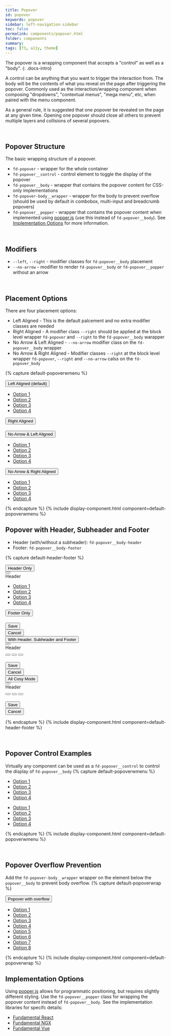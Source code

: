 ```yaml
---
title: Popover
id: popover
keywords: popover
sidebar: left-navigation-sidebar
toc: false
permalink: components/popover.html
folder: components
summary:
tags: [f3, a11y, theme]
---
```


The popover is a wrapping component that accepts a "control" as well as a "body".
{: .docs-intro}

A control can be anything that you want to trigger the interaction from. The body will be the contents of what you reveal on the page after triggering the popover. Commonly used as the interaction/wrapping component when composing "dropdowns", "contextual menus", "mega menu", etc, when paired with the menu component.

As a general rule, it is suggested that one popover be revealed on the page at any given time. Opening one popover should close all others to prevent multiple layers and collisions of several popovers.

<br>

## Popover Structure
The basic wrapping structure of a popover.

* `fd-popover` - wrapper for the whole container
* `fd-popover__control` - control element to toggle the display of the popover
* `fd-popover__body` - wrapper that contains the popover content for CSS-only implementations
* `fd-popover-body__wrapper` - wrapper for the body to prevent overflow (should be used by default in combobox, multi-input and breadcrumb popovers)
* `fd-popover__popper` - wrapper that contains the popover content when implemented using [popper.js](https://github.com/FezVrasta/popper.js) (use this instead of `fd-popover__body`). See [Implementation Options](#implementation-options) for more information.

<br>

## Modifiers
* `--left`, `--right` - modifier classes for `fd-popover__body` placement
* `--no-arrow` - modifier to render `fd-popover__body` or `fd-popover__popper` without an arrow

<br>


## Placement Options
There are four placement options:

* Left Aligned - This is the default palcement and no extra modifier classes are needed
* Right Aligned - A modifier class `--right` should be applied at the block level wrapper `fd-popover` and `--right` to the `fd-popover__body` warapper
* No Arrow & Left Aligned - `--no-arrow` modifier class on the `fd-popover__body` wrapper
* No Arrow & Right Aligned - Modifier classes `--right` at the block level wrapper `fd-popover`, `--right` and `--no-arrow` calss on the `fd-popover_body`

<style media="screen">
    .fd-popover{ margin-right: 100px;}
</style>
{% capture default-popoverwmenu %}
<div class="fd-popover">
    <div class="fd-popover__control">
        <button class="fd-button" aria-label="Image label" aria-controls="popoverA1" aria-expanded="false" aria-haspopup="true">Left Aligned (default)</button>
    </div>
    <div class="fd-popover__body" aria-hidden="true" id="popoverA1">
        <nav class="fd-menu" id="">
            <ul class="fd-menu__list fd-menu__list--no-shadow">
                <li class="fd-menu__item">
                    <a class="fd-menu__link" href="#">
                        <span class="fd-menu__title">Option 1</span>
                    </a>
                </li>
                <li class="fd-menu__item">
                    <a class="fd-menu__link" href="#">
                        <span class="fd-menu__title">Option 2</span>
                    </a>
                </li>
                <li class="fd-menu__item">
                    <a class="fd-menu__link" href="#">
                        <span class="fd-menu__title">Option 3</span>
                    </a>
                </li>
                <li class="fd-menu__item">
                    <a class="fd-menu__link" href="#">
                        <span class="fd-menu__title">Option 4</span>
                    </a>
                </li>
            </ul>
        </nav>
    </div>
</div>

<div class="fd-popover fd-popover--right">
    <div class="fd-popover__control">
        <button class="fd-button" aria-label="Image label" aria-controls="popoverA2" aria-expanded="false" aria-haspopup="true">Right Aligned</button>
    </div>
    <div class="fd-popover__body fd-popover__body--right" aria-hidden="true" id="popoverA2">
        <div style="margin: 20px;">
            <span class="fd-avatar fd-avatar--xl fd-avatar--circle fd-avatar--thumbnail" style="background-image: url('https://placeimg.com/400/400/nature');" role="presentation" aria-label="Nature"></span>
        </div>
    </div>
</div>

<div class="fd-popover">
    <div class="fd-popover__control">
        <button class="fd-button" aria-label="Image label" aria-controls="popoverA3" aria-expanded="false" aria-haspopup="true">No Arrow & Left Aligned</button>
    </div>
    <div class="fd-popover__body fd-popover__body--no-arrow" aria-hidden="true" id="popoverA3">
        <nav class="fd-menu" id="">
            <ul class="fd-menu__list fd-menu__list--no-shadow">
                <li class="fd-menu__item">
                    <a class="fd-menu__link" href="#">
                        <span class="fd-menu__title">Option 1</span>
                    </a>
                </li>
                <li class="fd-menu__item">
                    <a class="fd-menu__link" href="#">
                        <span class="fd-menu__title">Option 2</span>
                    </a>
                </li>
                <li class="fd-menu__item">
                    <a class="fd-menu__link" href="#">
                        <span class="fd-menu__title">Option 3</span>
                    </a>
                </li>
                <li class="fd-menu__item">
                    <a class="fd-menu__link" href="#">
                        <span class="fd-menu__title">Option 4</span>
                    </a>
                </li>
            </ul>
        </nav>
    </div>
</div>

<div class="fd-popover fd-popover--right">
    <div class="fd-popover__control">
        <button class="fd-button" aria-label="Image label" aria-controls="popoverA4" aria-expanded="false" aria-haspopup="true">No Arrow & Right Aligned</button>
    </div>
    <div class="fd-popover__body fd-popover__body--right fd-popover__body--no-arrow" aria-hidden="true" id="popoverA4">
        <nav class="fd-menu" id="">
            <ul class="fd-menu__list fd-menu__list--no-shadow">
                <li class="fd-menu__item">
                    <a class="fd-menu__link" href="#">
                        <span class="fd-menu__title">Option 1</span>
                    </a>
                </li>
                <li class="fd-menu__item">
                    <a class="fd-menu__link" href="#">
                        <span class="fd-menu__title">Option 2</span>
                    </a>
                </li>
                <li class="fd-menu__item">
                    <a class="fd-menu__link" href="#">
                        <span class="fd-menu__title">Option 3</span>
                    </a>
                </li>
                <li class="fd-menu__item">
                    <a class="fd-menu__link" href="#">
                        <span class="fd-menu__title">Option 4</span>
                    </a>
                </li>
            </ul>
        </nav>
    </div>
</div>
{% endcapture %}
{% include display-component.html component=default-popoverwmenu %}

<br>

## Popover with Header, Subheader and Footer

* Header (with/without a subheader): `fd-popover__body-header`
* Footer: `fd-popover__body-footer`

{% capture default-header-footer %}
<div class="fd-popover">
    <div class="fd-popover__control">
        <button class="fd-button" aria-label="Image label" aria-controls="popoverHSF1" aria-expanded="false" aria-haspopup="true">Header Only</button>
    </div>
    <div class="fd-popover__body" aria-hidden="true" id="popoverHSF1">
        <div class="fd-popover__body-header">
            <div class="fd-bar fd-bar--header">
                <div class="fd-bar__left">
                    <div class="fd-bar__element">
                        <button class="fd-button fd-button--transparent sap-icon--navigation-left-arrow"></button>
                    </div>
                    <div class="fd-bar__element">
                        Header
                    </div>
                </div>
            </div>
        </div>
        <nav class="fd-menu" id="">
            <ul class="fd-menu__list fd-menu__list--no-shadow">
                <li class="fd-menu__item">
                    <a class="fd-menu__link" href="#">
                        <span class="fd-menu__title">Option 1</span>
                    </a>
                </li>
                <li class="fd-menu__item">
                    <a class="fd-menu__link" href="#">
                        <span class="fd-menu__title">Option 2</span>
                    </a>
                </li>
                <li class="fd-menu__item">
                    <a class="fd-menu__link" href="#">
                        <span class="fd-menu__title">Option 3</span>
                    </a>
                </li>
                <li class="fd-menu__item">
                    <a class="fd-menu__link" href="#">
                        <span class="fd-menu__title">Option 4</span>
                    </a>
                </li>
            </ul>
        </nav>
    </div>
</div>

<div class="fd-popover fd-popover--right">
    <div class="fd-popover__control">
        <button class="fd-button" aria-label="Image label" aria-controls="popoverHSF2" aria-expanded="false" aria-haspopup="true">Footer Only</button>
    </div>
    <div class="fd-popover__body fd-popover__body--right" aria-hidden="true" id="popoverHSF2">
        <div style="margin: 20px;">
            <span class="fd-avatar fd-avatar--xl fd-avatar--circle fd-avatar--thumbnail" style="background-image: url('https://placeimg.com/400/400/nature');" role="presentation" aria-label="Nature"></span>
        </div>
        <div class="fd-popover__body-footer">
            <div class="fd-bar fd-bar--footer">
                <div class="fd-bar__right">
                    <div class="fd-bar__element">
                        <button class="fd-button fd-button--compact fd-button--emphasized">Save</button>
                    </div>
                    <div class="fd-bar__element">
                        <button class="fd-button fd-button--compact fd-button--transparent">Cancel</button>
                    </div>
                </div>
            </div>
        </div>
    </div>
</div>

<div class="fd-popover">
    <div class="fd-popover__control">
        <button class="fd-button" aria-label="Image label" aria-controls="popoverHSF3" aria-expanded="false" aria-haspopup="true">With Header, Subheader and Footer</button>
    </div>
    <div class="fd-popover__body fd-popover__body--no-arrow" aria-hidden="true" id="popoverHSF3">
        <div class="fd-popover__body-header">
            <div class="fd-bar fd-bar--header-with-subheader">
                <div class="fd-bar__left">
                    <div class="fd-bar__element">
                        <button class="fd-button fd-button--transparent sap-icon--navigation-left-arrow"></button>
                    </div>
                    <div class="fd-bar__element">
                        Header
                    </div>
                </div>
            </div>
            <div class="fd-bar fd-bar--subheader">
                <div class="fd-bar__middle">
                    <div class="fd-bar__element">
                        <div class="fd-form-item">
                            <div class="fd-segmented-button" role="group" aria-label="Group label">
                                <button class="fd-button fd-button--compact sap-icon--email" aria-pressed="true"></button>
                                <button class="fd-button fd-button--compact sap-icon--iphone"></button>
                                <button class="fd-button fd-button--compact sap-icon--notification-2"></button>
                            </div>
                        </div>
                    </div>
                </div>
            </div>
        </div>
        <div style="margin: 20px 80px;">
            <span class="fd-avatar fd-avatar--xl fd-avatar--circle fd-avatar--thumbnail" style="background-image: url('https://placeimg.com/400/400/nature');" role="presentation" aria-label="Nature"></span>
        </div>
        <div class="fd-popover__body-footer">
            <div class="fd-bar fd-bar--footer">
                <div class="fd-bar__right">
                    <div class="fd-bar__element">
                        <button class="fd-button fd-button--compact fd-button--emphasized">Save</button>
                    </div>
                    <div class="fd-bar__element">
                        <button class="fd-button fd-button--compact fd-button--transparent">Cancel</button>
                    </div>
                </div>
            </div>
        </div>
    </div>
</div>

<div class="fd-popover">
    <div class="fd-popover__control">
        <button class="fd-button" aria-label="Image label" aria-controls="popoverHSF345" aria-expanded="false" aria-haspopup="true">All Cosy Mode</button>
    </div>
    <div class="fd-popover__body fd-popover__body--no-arrow" aria-hidden="true" id="popoverHSF345">
        <div class="fd-popover__body-header">
            <div class="fd-bar fd-bar--cosy fd-bar--header-with-subheader">
                <div class="fd-bar__left">
                    <div class="fd-bar__element">
                        <button class="fd-button fd-button--transparent sap-icon--navigation-left-arrow"></button>
                    </div>
                    <div class="fd-bar__element">
                        Header
                    </div>
                </div>
            </div>
        </div>
        <div class="fd-bar fd-bar--cosy fd-bar--subheader">
                <div class="fd-bar__middle">
                    <div class="fd-bar__element">
                        <div class="fd-form-item">
                            <div class="fd-segmented-button" role="group" aria-label="Group label">
                                <button class="fd-button fd-button--compact sap-icon--email" aria-pressed="true"></button>
                                <button class="fd-button fd-button--compact sap-icon--iphone"></button>
                                <button class="fd-button fd-button--compact sap-icon--notification-2"></button>
                            </div>
                        </div>
                    </div>
                </div>
            </div>
        <div style="margin: 20px 80px;">
            <span class="fd-avatar fd-avatar--xl fd-avatar--circle fd-avatar--thumbnail" style="background-image: url('https://placeimg.com/400/400/nature');" role="presentation" aria-label="Nature"></span>
        </div>
        <div class="fd-popover__body-footer">
            <div class="fd-bar fd-bar--cosy fd-bar--footer">
                <div class="fd-bar__right">
                    <div class="fd-bar__element">
                        <button class="fd-button fd-button--compact fd-button--emphasized">Save</button>
                    </div>
                    <div class="fd-bar__element">
                        <button class="fd-button fd-button--compact fd-button--transparent">Cancel</button>
                    </div>
                </div>
            </div>
        </div>
    </div>
</div>

{% endcapture %}
{% include display-component.html component=default-header-footer %}

<br>

## Popover Control Examples
Virtually any component can be used as a `fd-popover__control` to control the display of `fd-popover__body`
{% capture default-popoverwmenu %}
<div class="fd-popover fd-popover--right">
    <div class="fd-popover__control">
        <span class=" fd-image--m fd-image--circle" aria-label="Image label" aria-controls="popoverB2" aria-expanded="false" aria-haspopup="true" aria-label="Image label"
style="background-image: url('https://placeimg.com/400/400/nature');"></span>
    </div>
    <div class="fd-popover__body fd-popover__body--left" aria-hidden="true" id="popoverB2">
        <nav class="fd-menu" id="">
            <ul class="fd-menu__list fd-menu__list--no-shadow">
                <li class="fd-menu__item">
                    <a class="fd-menu__link" href="#">
                        <span class="fd-menu__title">Option 1</span>
                    </a>
                </li>
                <li class="fd-menu__item">
                    <a class="fd-menu__link" href="#">
                        <span class="fd-menu__title">Option 2</span>
                    </a>
                </li>
                <li class="fd-menu__item">
                    <a class="fd-menu__link" href="#">
                        <span class="fd-menu__title">Option 3</span>
                    </a>
                </li>
                <li class="fd-menu__item">
                    <a class="fd-menu__link" href="#">
                        <span class="fd-menu__title">Option 4</span>
                    </a>
                </li>
            </ul>
        </nav>
    </div>
</div>

<div class="fd-popover fd-popover--right">
    <div class="fd-popover__control">
        <span class="sap-icon--cart sap-icon--xl" aria-label="Image label" aria-controls="popoverB4" aria-expanded="false" aria-haspopup="true"></span>
    </div>
    <div class="fd-popover__body fd-popover__body--right fd-popover__body--no-arrow" aria-hidden="true" id="popoverB4">
        <nav class="fd-menu" id="">
            <ul class="fd-menu__list fd-menu__list--no-shadow">
                <li class="fd-menu__item">
                    <a class="fd-menu__link" href="#">
                        <span class="fd-menu__title">Option 1</span>
                    </a>
                </li>
                <li class="fd-menu__item">
                    <a class="fd-menu__link" href="#">
                        <span class="fd-menu__title">Option 2</span>
                    </a>
                </li>
                <li class="fd-menu__item">
                    <a class="fd-menu__link" href="#">
                        <span class="fd-menu__title">Option 3</span>
                    </a>
                </li>
                <li class="fd-menu__item">
                    <a class="fd-menu__link" href="#">
                        <span class="fd-menu__title">Option 4</span>
                    </a>
                </li>
            </ul>
        </nav>
    </div>
</div>

{% endcapture %}
{% include display-component.html component=default-popoverwmenu %}

<br>


## Popover Overflow Prevention
Add the `fd-popover-body__wrapper` wrapper on the element below the `popover__body` to prevent body overflow.
{% capture default-popoverwrap %}
<div class="fd-popover">
    <div class="fd-popover__control">
        <button class="fd-button" aria-label="Image label" aria-controls="popoverF1" aria-expanded="false" aria-haspopup="true">Popover with overflow</button>
    </div>
      <div class="fd-popover__body" aria-hidden="true" id="popoverF1">
      <div class="fd-popover__wrapper  docs-max-height">
          <nav class="fd-menu" id="">
              <ul class="fd-menu__list fd-menu__list--no-shadow">
                  <li class="fd-menu__item">
                      <a class="fd-menu__link" href="#">
                          <span class="fd-menu__title">Option 1</span>
                      </a>
                  </li>
                  <li class="fd-menu__item">
                      <a class="fd-menu__link" href="#">
                          <span class="fd-menu__title">Option 2</span>
                      </a>
                  </li>
                  <li class="fd-menu__item">
                      <a class="fd-menu__link" href="#">
                          <span class="fd-menu__title">Option 3</span>
                      </a>
                  </li>
                  <li class="fd-menu__item">
                      <a class="fd-menu__link" href="#">
                          <span class="fd-menu__title">Option 4</span>
                      </a>
                  </li>
                                  <li class="fd-menu__item">
                      <a class="fd-menu__link" href="#">
                          <span class="fd-menu__title">Option 5</span>
                      </a>
                  </li>
                  <li class="fd-menu__item">
                      <a class="fd-menu__link" href="#">
                          <span class="fd-menu__title">Option 6</span>
                      </a>
                  </li>
                  <li class="fd-menu__item">
                      <a class="fd-menu__link" href="#">
                          <span class="fd-menu__title">Option 7</span>
                      </a>
                  </li>
                  <li class="fd-menu__item">
                      <a class="fd-menu__link" href="#">
                          <span class="fd-menu__title">Option 8</span>
                      </a>
                  </li>
              </ul>
          </nav>
      </div>
    </div>
</div>

{% endcapture %}
{% include display-component.html component=default-popoverwrap %}
## Implementation Options

Using [popper.js](https://github.com/FezVrasta/popper.js) allows for programmatic positioning, but requires slightly different styling.  Use the `fd-popover__popper` class for wrapping the popover content instead of `fd-popover__body`. See the implementation libraries for specifc details:

* [Fundamental React](https://sap.github.io/fundamental-react/popover)
* [Fundamental NGX](https://sap.github.io/fundamental-ngx/popover)
* [Fundamental Vue](https://sap.github.io/fundamental-vue/#/example/popover)
